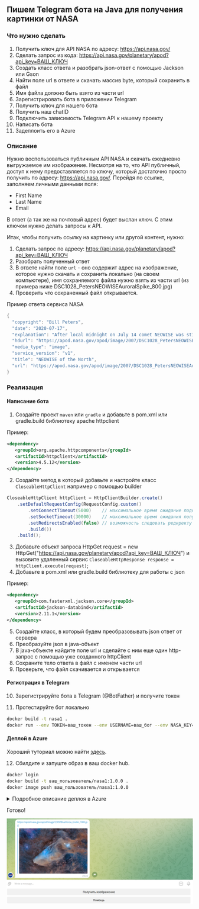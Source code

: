 ## Пишем Telegram бота на Java для получения картинки от NASA

### Что нужно сделать

1. Получить ключ для API NASA по адресу: https://api.nasa.gov/ <br>
2. Сделать запрос из кода: https://api.nasa.gov/planetary/apod?api_key=ВАШ_КЛЮЧ <br>
3. Создать класс ответа и разобрать json-ответ с помощью Jackson или Gson <br>
4. Найти поле url в ответе и скачать массив byte, который сохранить в файл <br>
5. Имя файла должно быть взято из части url
6. Зарегистрировать бота в приложении Telegram
7. Получить ключ для нашего бота
8. Получить наш chatID
9. Подключить зависимость Telegram API к нашему проекту
10. Написать бота
11. Задеплоить его в Azure

### Описание

Нужно воспользоваться публичным API NASA и скачать ежедневно выгружаемое им изображение. Несмотря на то, что API публичный, доступ к нему предоставляется по ключу, который достаточно просто получить по адресу: https://api.nasa.gov/. Перейдя по ссылке, заполняем личными данными поля:
* First Name
* Last Name
* Email

В ответ (а так же на почтовый адрес) будет выслан ключ. С этим ключом нужно делать запросы к API.

Итак, чтобы получить ссылку на картинку или другой контент, нужно:

1. Сделать запрос по адресу: https://api.nasa.gov/planetary/apod?api_key=ВАШ_КЛЮЧ
2. Разобрать полученный ответ
3. В ответе найти поле `url` - оно содержит адрес на изображение, которое нужно скачать и сохранить локально (на своем компьютере), имя сохраняемого файла нужно взять из части url (из примера ниже DSC1028_PetersNEOWISEAuroralSpike_800.jpg)
4. Проверить что сохраненный файл открывается.

Пример ответа сервиса NASA

```cs
{
  "copyright": "Bill Peters",
  "date": "2020-07-17",
  "explanation": "After local midnight on July 14 comet NEOWISE was still above the horizon for Goldenrod, Alberta, Canada, just north of Calgary, planet Earth. In this snapshot it makes for an awesome night with dancing displays of the northern lights. The long-tailed comet and auroral displays are beautiful apparitions in the north these days. Both show the influence of spaceweather and the wind from the Sun. Skygazers have widely welcomed the visitor from the Oort cloud, though C/2020 F3 (NEOWISE) is in an orbit that is now taking it out of the inner Solar System.  Comet NEOWISE Images: July 16 | July 15 | July 14 | July 13 | July 12 | July 11 | July 10 & earlier",
  "hdurl": "https://apod.nasa.gov/apod/image/2007/DSC1028_PetersNEOWISEAuroralSpike.jpg",
  "media_type": "image",
  "service_version": "v1",
  "title": "NEOWISE of the North",
  "url": "https://apod.nasa.gov/apod/image/2007/DSC1028_PetersNEOWISEAuroralSpike_800.jpg"
}
```

### Реализация

#### Написание бота

1. Создайте проект `maven` или `gradle` и добавьте в pom.xml или gradle.build библиотеку apache httpclient

Пример:

```xml
<dependency>
   <groupId>org.apache.httpcomponents</groupId>
   <artifactId>httpclient</artifactId>
   <version>4.5.12</version>
</dependency>
```

2. Создайте метод в который добавьте и настройте класс `CloseableHttpClient` например с помощью builder

```cs
CloseableHttpClient httpClient = HttpClientBuilder.create()
    .setDefaultRequestConfig(RequestConfig.custom()
        .setConnectTimeout(5000)    // максимальное время ожидание подключения к серверу
        .setSocketTimeout(30000)    // максимальное время ожидания получения данных
        .setRedirectsEnabled(false) // возможность следовать редиректу в ответе
        .build())
    .build();
```

3. Добавьте объект запроса HttpGet request = new HttpGet("https://api.nasa.gov/planetary/apod?api_key=ВАШ_КЛЮЧ") и вызовите удаленный сервис `CloseableHttpResponse response = httpClient.execute(request)`;<br>
4. Добавьте в pom.xml или gradle.build библиотеку для работы с json

Пример:

```xml
<dependency>
   <groupId>com.fasterxml.jackson.core</groupId>
   <artifactId>jackson-databind</artifactId>
   <version>2.11.1</version>
</dependency>
```

5. Создайте класс, в который будем преобразовывать json ответ от сервера
6. Преобразуйте json в java-объект
7. В java-объекте найдите поле url и сделайте с ним еще один http-запрос с помощью уже созданного httpClient
8. Сохраните тело ответа в файл с именем части url
9. Проверьте, что файл скачивается и открывается

#### Регистрация в Telegram

10. Зарегистрируйте бота в Telegram (@BotFather) и получите токен

11. Протестируйте бот локально
```bash
docker build -t nasa1 .
docker run --env TOKEN=ваш_токен --env USERNAME=ваш_бот --env NASA_KEY=ваш_ключ --rm nasa1
```

#### Деплой в Azure

Хороший туториал можно найти [здесь](https://blog.danielabg.com/how-to-create-a-telegram-bot-using-docker-and-host-it-on-azure#heading-step-6-deploy-your-docker-app-in-azure-container-instances-service).

12. Сбилдите и запуште образ в ваш docker hub.
```bash
docker login
docker build -t ваш_пользователь/nasa1:1.0.0 .
docker image push ваш_пользователь/nasa1:1.0.0
```

<details>
  <summary>Подробное описание деплоя в Azure</summary>

- Resource group: Create new -> choose a name for the workspace where your container app will live, for example "container_group"
- Container name: Choose a name for your app, for example "mybot"
- Region: Choose the region closest to you, but avoid us-east-1 because sometimes it's very full. Example: Canada central.
- Availability zones: none
- Image source: Other registry
- Image type: Public
- Image: Here you will type your dockerhub username, image name and tag as we wrote it when we did the push command in step 5. Example: danibish/my_first_bot:1.0.0
- Os type: Linux
- Size: Select change size to use only 1 GiB of memory, and then click "ok"

![Basics](images/azure1.png)

- Now, we move on to the Networking Page
- Add the port 443.
 
![Networking](images/azure2.png)

This is the place where you will write the API Token value, and nowhere else.

Mark it as secure, type the word TOKEN in upper case, and copy-paste your API token

![Advanced ](images/azure3.png)

</details>

Готово!

![result](./images/bot.png)
